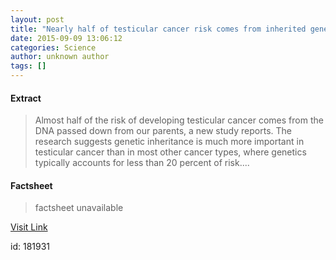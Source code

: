 ```yaml
---
layout: post
title: "Nearly half of testicular cancer risk comes from inherited genetic faults"
date: 2015-09-09 13:06:12
categories: Science
author: unknown author
tags: []
---
```



#### Extract
>Almost half of the risk of developing testicular cancer comes from the DNA passed down from our parents, a new study reports. The research suggests genetic inheritance is much more important in testicular cancer than in most other cancer types, where genetics typically accounts for less than 20 percent of risk....

#### Factsheet
>factsheet unavailable

[Visit Link](http://www.sciencedaily.com/releases/2015/09/150909090612.htm)

id:  181931
